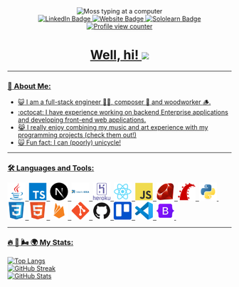 <div id="header" align="center">
  <img src="https://media.giphy.com/media/1C8bHHJturSx2/giphy.gif" width="60%" alt="Moss typing at a computer"/>
  <div id="badges">
    <a href="https://www.linkedin.com/in/trevor-depew/">
      <img src="https://img.shields.io/badge/LinkedIn-blue?logo=linkedin&logoColor=white&style=for-the-badge" alt="LinkedIn Badge"/>
    </a>
    <a href="https://trevordepew.com">
      <img src="https://img.shields.io/badge/TrevorDePew-portfolio-brightgreen?style=for-the-badge" alt="Website Badge"/>
    </a>
    <a href="https://www.sololearn.com/profile/28597046">
      <img src="https://img.shields.io/badge/sololearn-profile-blueviolet?style=for-the-badge" alt="Sololearn Badge"
    </a>
  </div>
  <img src="https://komarev.com/ghpvc/?username=tdep&style=flat-square&color=blue" alt="Profile view counter"/>
  <h1>
    Well, hi!
    <img src="https://media.giphy.com/media/v1.Y2lkPTc5MGI3NjExM2NiOTZkOGI4ZTI0ODViOTNlZTJmYmQxY2Q2OWZhZTQ4ZjE4MmI5NSZlcD12MV9pbnRlcm5hbF9naWZzX2dpZklkJmN0PXM/hvRJCLFzcasrR4ia7z/giphy.gif" width="30px"/>
  </h1>
</div>

---

### :bear: About Me:
- :smiley_cat: I am a full-stack engineer :technologist:, composer :musical_score: and woodworker :wood:.
- :octocat: I have experience working on backend Enterprise applications and developing front-end web applications.
- :joy_cat: I really enjoy combining my music and art experience with my programming projects (check them out!)
- :scream_cat: Fun fact: I can (poorly) unicycle!
    
---
    
### :hammer_and_wrench: Languages and Tools:
<div>

  <img src="https://github.com/devicons/devicon/blob/master/icons/java/java-original.svg" title="Java" alt="Java" width="40" height="40"/>&nbsp;
  <img src="https://github.com/devicons/devicon/blob/master/icons/typescript/typescript-original.svg" title="TypeScript" alt="TypeScript" width="40" height="40"/>&nbsp;
  <img src="https://github.com/devicons/devicon/blob/master/icons/nextjs/nextjs-original.svg" title="Next.js" alt="Next.js" width="40" height="40"/>&nbsp;
  <img src="https://github.com/devicons/devicon/blob/master/icons/intellij/intellij-original-wordmark.svg" title="IntelliJIDEA" alt="IntelliJIDEA" width="40" height="40"/>&nbsp;
  <img src="https://github.com/devicons/devicon/blob/master/icons/heroku/heroku-original-wordmark.svg" title="Heroku" alt="Heroku" width="40" height="40"/>&nbsp;
  <img src="https://github.com/devicons/devicon/blob/master/icons/react/react-original.svg" title="React" alt="React" width="40" height="40"/>&nbsp;
  <img src="https://github.com/devicons/devicon/blob/master/icons/javascript/javascript-original.svg" title="JavaScript" alt="JavaScript" width="40" height="40"/>&nbsp;
  <img src="https://github.com/devicons/devicon/blob/master/icons/ruby/ruby-original.svg" title="Ruby" alt="Ruby" width="40" height="40"/>&nbsp;
  <img src="https://github.com/devicons/devicon/blob/master/icons/rails/rails-plain.svg" title="Rails" alt="Rails" width="40" height="40"/>&nbsp;
  <img src="https://github.com/devicons/devicon/blob/master/icons/python/python-original.svg" title="Python" alt="Python" width="40" height="40"/>&nbsp;
  <img src="https://github.com/devicons/devicon/blob/master/icons/css3/css3-original.svg" title="CSS3" alt="CSS3" width="40" height="40"/>&nbsp;
  <img src="https://github.com/devicons/devicon/blob/master/icons/html5/html5-original.svg" title="HTML5" alt="HTML5" width="40" height="40"/>&nbsp;
  <img src="https://github.com/devicons/devicon/blob/master/icons/firebase/firebase-plain.svg" title="Firebase" alt="Firebase" width="40" height="40"/>&nbsp;
  <img src="https://github.com/devicons/devicon/blob/master/icons/git/git-original.svg" title="Git" alt="Git" width="40" height="40"/>&nbsp;
  <img src="https://github.com/devicons/devicon/blob/master/icons/github/github-original.svg" title="GitHub" alt="GitHub" width="40" height="40" background="white"/>&nbsp;
  <img src="https://github.com/devicons/devicon/blob/master/icons/trello/trello-plain.svg" title="Trello" alt="Trello" width="40" height="40"/>&nbsp;
  <img src="https://github.com/devicons/devicon/blob/master/icons/vscode/vscode-original.svg" title="VSCode" alt="VSCode" width="40" height="40"/>&nbsp;
  <img src="https://github.com/devicons/devicon/blob/master/icons/bootstrap/bootstrap-original.svg" title="Bootstrap" alt="Bootstrap" width="40" height="40"/>&nbsp; 
  
</div>
  
---
  
### :fire: :ocean: :wind_face: :earth_africa: My Stats:
[![Top Langs](https://github-readme-stats.vercel.app/api/top-langs/?username=tdep&layout=compact&theme=vision-friendly-dark)](https://github.com/anuraghazra/github-readme-stats)</br>
[![GitHub Streak](http://github-readme-streak-stats.herokuapp.com?user=tdep&theme=dark&background=000000)](https://git.io/streak-stats)</br>
[![GitHub Stats](https://github-readme-stats.vercel.app/api?username=tdep&show_icons=true&theme=transparent&count_private=true)](https://github.com/anuraghazra/github-readme-stats)</br>


    

<!--
**tdep/tdep** is a ✨ _special_ ✨ repository because its `README.md` (this file) appears on your GitHub profile.

Here are some ideas to get you started:

- 🔭 I’m currently working on ...
- 🌱 I’m currently learning ...
- 👯 I’m looking to collaborate on ...
- 🤔 I’m looking for help with ...
- 💬 Ask me about ...
- 📫 How to reach me: ...
- 😄 Pronouns: ...
- ⚡ Fun fact: ...
-->
